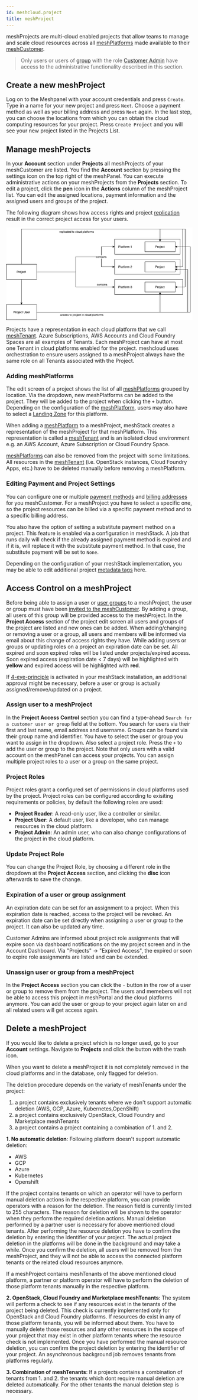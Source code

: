 ```yaml
---
id: meshcloud.project
title: meshProject
---
```


meshProjects are multi-cloud enabled projects that allow teams to manage and scale cloud resources across all [meshPlatforms](meshcloud.platform-location.md) made available to their [meshCustomer](meshcloud.customer.md).

> Only users or users of [group](meshcloud.customer.md#user-groups) with the role [Customer Admin](meshcloud.customer.md#assign-meshcustomer-roles) have access to the administrative functionality described in this section.

## Create a new meshProject

Log on to the Meshpanel with your account credentials and press `Create`. Type in a name for your new project and press `Next`. Choose a payment method as well as your billing address and press `Next` again. In the last step, you can choose the locations from which you can obtain the cloud computing resources for your project. Press `Create Project` and you will see your new project listed in the Projects List.

## Manage meshProjects

In your **Account** section under **Projects** all meshProjects of your meshCustomer are listed. You find the **Account** section by pressing the settings icon on the top right of the meshPanel. You can execute administrative actions on your meshProjects from the **Projects** section. To edit a project, click the **pen** icon in the **Actions** column of the meshProject list. You can edit the assigned locations, payment information and the assigned users and groups of the project.

The following diagram shows how access rights and project [replication](./meshcloud.tenant.md) result in the correct project access for your users.

![Project User Role Replication](assets/project-user-roles.png)

Projects have a representation in each cloud platform that we call [meshTenant](./meshcloud.tenant.md). Azure Subscriptions, AWS Accounts and Cloud Foundry Spaces are all examples of Tenants. Each meshProject can have at most one Tenant in cloud platforms enabled for the project.
meshcloud uses orchestration to ensure users assigned to a meshProject always have the same role on all Tenants associated with the Project.

### Adding meshPlatforms

The edit screen of a project shows the list of all [meshPlatforms](meshcloud.platform-location.md) grouped by location. Via the dropdown, new meshPlatforms can be added to the project. They will be added to the project when clicking the `+` button. Depending on the configuration of the [meshPlatform](meshcloud.platform-location.md), users may also have to select a [Landing Zone](meshcloud.landing-zones.md) for this platform.

When adding a [meshPlatform](meshcloud.platform-location.md) to a meshProject, meshStack creates a representation of the meshProject for that meshPlatform. This representation is called a [meshTenant](meshcloud.tenant.md) and is an isolated cloud environment e.g. an AWS Account, Azure Subscription or Cloud Foundry Space.

[meshPlatforms](meshcloud.platform-location.md) can also be removed from the project with some limitations. All resources in the [meshTenant](meshcloud.tenant.md) (i.e. OpenStack instances, Cloud Foundry Apps, etc.) have to be deleted manually before removing a meshPlatform.

### Editing Payment and Project Settings

You can configure one or multiple [payment methods](meshcloud.project-metering.md#payment-methods) and [billing addresses](meshcloud.project-metering.md#company-billing-addresses) for you meshCustomer. For a meshProject you have to select a specific one, so the project resources can be billed via a specific payment method and to a specific billing address.

You also have the option of setting a substitute payment method on a project. This feature is enabled via a configuration in meshStack. A job that runs daily will check if the already assigned payment method is expired and if it is, will replace it with the substitute payment method. In that case, the substitute payment will be set to `None`.

Depending on the configuration of your meshStack implementation, you may be able to edit additional project [metadata tags](./meshcloud.tag-schema.md) here.

## Access Control on a meshProject

Before being able to assign a user or [user groups](meshcloud.customer.md#user-groups) to a meshProject, the user or group must have been [invited to the meshCustomer](meshcloud.customer.md#invite-users-to-a-meshcustomer-team). By adding a group, all users of this group will be provided access to the meshProject. In the **Project Access** section of the project edit screen all users and groups of the project are listed and new ones can be added. When adding/changing or removing a user or a group, all users and members will be informed via email about this change of access rights they have.
While adding users or groups or updating roles on a project an expiration date can be set. All expired and soon expired roles will be listed under projects/expired access.
Soon expired access (expiration date < 7 days) will be highlighted with **yellow** and expired access will be highlighted with **red**.

If [4-eye-principle](meshstack.authorization.md#user-project-role-approval) is activated in your meshStack installation, an additional approval might be necessary, before a user or group is actually assigned/remove/updated on a project.

### Assign user to a meshProject

In the **Project Access Control** section you can find a type-ahead `Search for a customer user or group` field at the bottom. You search for users via their first and last name, email address and username. Groups can be found via their group name and identifier. You have to select the user or group you want to assign in the dropdown. Also select a project role. Press the `+` to add the user or group to the project. Note that only users with a valid account on the meshPanel can access your projects. You can assign multiple project roles to a user or a group on the same project.

### Project Roles

Project roles grant a configured set of permissions in cloud platforms used by the project. Project roles can be configured according to exisiting requirements or policies, by default the following roles are used:

- **Project Reader**: A read-only user, like a controller or similar.
- **Project User**: A default user, like a developer, who can manage resources in the cloud platform.
- **Project Admin**: An admin user, who can also change configurations of the project in the cloud platform.

### Update Project Role

You can change the Project Role, by choosing a different role in the dropdown at the **Project Access** section, and clicking the **disc** icon afterwards to save the change.

### Expiration of a user or group assignment

An expiration date can be set for an assignment to a project. When this expiration date is reached, access to the project will be revoked. An expiration date can be set directly when assigning a user or group to the project. It can also be updated any time.

Customer Admins are informed about project role assignments that will expire soon via dashboard notifications on the my project screen and in the Account Dashboard.
Via "Projects" -> "Expired Access", the expired or soon to expire role assignments are listed and can be extended.

### Unassign user or group from a meshProject

In the **Project Access** section you can click the `-` button in the row of a user or group to remove them from the project. The users and memebers will not be able to access this project in meshPortal and the cloud platforms anymore. You can add the user or group to your project again later on and all related users will get access again.

## Delete a meshProject

If you would like to delete a project which is no longer used, go to your **Account** settings. Navigate to **Projects** and click the button with the trash icon.

When you want to delete a meshProject it is not completely removed in the cloud platforms and in the database, only flagged for deletion.

The deletion procedure depends on the variaty of meshTenants under the project:

1. a project contains exclusively tenants where we don't support automatic deletion (AWS, GCP, Azure, Kubernetes,OpenShift)
2. a project contains exclusively OpenStack, Cloud Foundry and Marketplace meshTenants
3. a project contains a project containing a combination of 1. and 2.

**1. No automatic deletion**: Following platform doesn't support automatic deletion:

- AWS
- GCP
- Azure
- Kubernetes
- Openshift

 If the project contains tenants on which an operator will have to perform manual deletion actions in the respective platform, you can provide operators with a reason for the deletion. The reason field is currently limited to 255 characters. The reason for deletion will be shown to the operator when they perform the required deletion actions. Manual deletion performed by a partner user is necessary for above mentioned cloud tenants.
 After performing the resource deletion you have to confirm the deletion by entering the identifier of your project. The actual project deletion in the platforms will be done in the background and may take a while. Once you confirm the deletion, all users will be removed from the meshProject, and they will not be able to access the connected platform tenants or the related cloud resources anymore.

If a meshProject contains meshTenants of the above mentioned cloud platform, a partner or platform operator will have to perform the deletion of those platform tenants manually in the respective platform.

**2. OpenStack, Cloud Foundry and Marketplace meshTenants**: The system will perform a check to see if any resources exist in the tenants of the project being deleted. This check is currently implemented only for OpenStack and Cloud Foundry platforms. If resources do exist in any of those platform tenants, you will be informed about them. You have to manually delete those resources and any other resources in the scope of your project that may exist in other platform tenants where the resource check is not implemented. Once you have performed the manual resource deletion, you can confirm the project deletion by entering the identifier of your project. An asynchronous background job removes tenants from platforms regularly.

**3. Combination of meshTenants**: If a projects contains a combination of tenants from 1. and 2. the tenants which dont require manual deletion are deleted automatically. For the other tenants the manual deletion step is necessary.


